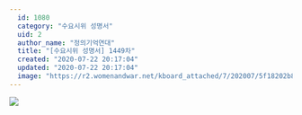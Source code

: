 ```yaml
---
  id: 1080
  category: "수요시위 성명서"
  uid: 2
  author_name: "정의기억연대"
  title: "[수요시위 성명서] 1449차"
  created: "2020-07-22 20:17:04"
  updated: "2020-07-22 20:17:04"
  image: "https://r2.womenandwar.net/kboard_attached/7/202007/5f18202b8f5299735149.jpg"
---
```

![](https://r2.womenandwar.net/kboard_attached/7/202007/5f18202b8f5299735149.jpg)